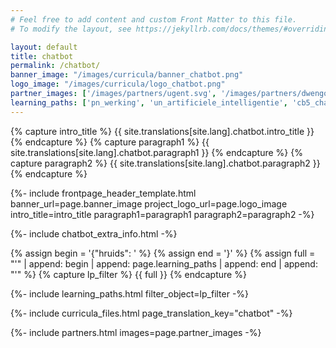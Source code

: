 ```yaml
---
# Feel free to add content and custom Front Matter to this file.
# To modify the layout, see https://jekyllrb.com/docs/themes/#overriding-theme-defaults

layout: default
title: chatbot
permalink: /chatbot/
banner_image: "/images/curricula/banner_chatbot.png"
logo_image: "/images/curricula/logo_chatbot.png"
partner_images: ['/images/partners/ugent.svg', '/images/partners/dwengo.png', '/images/partners/istem.png', '/images/partners/oost-vlaanderen.svg', '/images/partners/sintbavo.png']
learning_paths: ['pn_werking', 'un_artificiele_intelligentie', 'cb5_chatbotunplugged', 'cb1_chatbot', 'cb2_sentimentanalyse', 'cb3_vervoegmachine', 'cb4_eindtermen', 'cb6']
---
```


{% capture intro_title %} {{ site.translations[site.lang].chatbot.intro_title }} {% endcapture %}
{% capture paragraph1 %} {{ site.translations[site.lang].chatbot.paragraph1 }} {% endcapture %}
{% capture paragraph2 %} {{ site.translations[site.lang].chatbot.paragraph2 }} {% endcapture %}



{%- include frontpage_header_template.html banner_url=page.banner_image project_logo_url=page.logo_image
intro_title=intro_title
paragraph1=paragraph1
paragraph2=paragraph2
-%}

{%- include chatbot_extra_info.html -%}

{% assign begin = '{"hruids": ' %}
{% assign end = '}' %}
{% assign full = "'" | append: begin | append: page.learning_paths | append: end | append: "'" %}
{% capture lp_filter %} {{ full }} {% endcapture %}

{%- include learning_paths.html filter_object=lp_filter -%}

{%- include curricula_files.html page_translation_key="chatbot" -%}

{%- include partners.html images=page.partner_images -%}